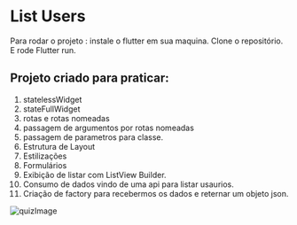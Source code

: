# List Users

Para rodar o projeto :
instale o flutter em sua maquina.
Clone o repositório.
E rode Flutter run.

## Projeto criado para praticar:

1. statelessWidget
2. stateFullWidget
3. rotas e rotas nomeadas
4. passagem de argumentos por rotas nomeadas
5. passagem de parametros para  classe.
6. Estrutura de Layout
7. Estilizações
8. Formulários
9. Exibição de listar com ListView Builder.
10. Consumo de dados vindo de uma api para listar usaurios.
11. Criação de factory para recebermos os dados e reternar um objeto json.


![quizImage](https://github.com/Luizfelippepucca/quizFlutter/assets/52139246/9e5e4b30-4dc7-4109-bedd-b4d88db8f57f)
